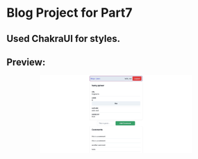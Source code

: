 # Blog Project for Part7

## Used ChakraUI for styles.

## Preview:

<p align="center">
  <img src="./preview.png" width="350" title="hover text">
</p>
